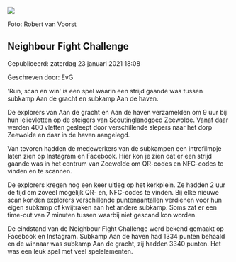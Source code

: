 


![](https://nawaka.scouting.nl/images/articles/20180807-rvv-h023.jpg)


 Foto: Robert van Voorst
 

Neighbour Fight Challenge
--------------------------





 Gepubliceerd: zaterdag 23 januari 2021 18:08
   

 Geschreven door: EvG
   




 'Run, scan en win' is een spel waarin een strijd gaande was tussen subkamp Aan de gracht en subkamp Aan de haven.
 



 De explorers van Aan de gracht en Aan de haven verzamelden om 9 uur bij hun lelievletten op de steigers van Scoutinglandgoed Zeewolde. Vanaf daar werden 400 vletten gesleept door verschillende slepers naar het dorp Zeewolde en daar in de haven aangelegd.
 



 Van tevoren hadden de medewerkers van de subkampen een introfilmpje laten zien op Instagram en Facebook. Hier kon je zien dat er een strijd gaande was in het centrum van Zeewolde om QR-codes en NFC-codes te vinden en te scannen.
 



 De explorers kregen nog een keer uitleg op het kerkplein. Ze hadden 2 uur de tijd om zoveel mogelijk QR- en, NFC-codes te vinden. Bij elke nieuwe scan konden explorers verschillende puntenaantallen verdienen voor hun eigen subkamp of kwijtraken aan het andere subkamp. Soms zat er een time-out van 7 minuten tussen waarbij niet gescand kon worden.
 



 De eindstand van de Neighbour Fight Challenge werd bekend gemaakt op Facebook en Instagram. Subkamp Aan de haven had 1334 punten behaald en de winnaar was subkamp Aan de gracht, zij hadden 3340 punten. Het was een leuk spel met veel spelelementen.
 




